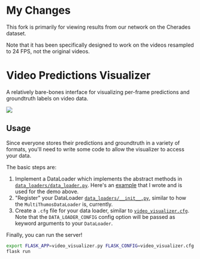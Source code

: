 # My Changes
This fork is primarily for viewing results from our network on the Cherades dataset.

Note that it has been specifically designed to work on the videos resampled to 24 FPS, not the original videos. 

# Video Predictions Visualizer

A relatively bare-bones interface for visualizing per-frame predictions and
groundtruth labels on video data.

![](screenshots/demo.gif)

## Usage

Since everyone stores their predictions and groundtruth in a variety of formats,
you'll need to write some code to allow the visualizer to access your data.

The basic steps are:

1. Implement a DataLoader which implements the abstract methods in
   [`data_loaders/data_loader.py`](data_loaders/data_loader.py). Here's an
   [example](data_loaders/multithumos.py) that I wrote and is used for the demo
   above.
2. "Register" your DataLoader
   [`data_loaders/__init__.py`](data_loaders/__init__.py), similar to how
   the `MultiThumosDataLoader` is, currently.
3. Create a `.cfg` file for your data loader, similar to
   [`video_visualizer.cfg`](video_visualizer.cfg). Note that the
   `DATA_LOADER_CONFIG` config option will be passed as keyword arguments to
   your `DataLoader`.

Finally, you can run the server!

````bash
export FLASK_APP=video_visualizer.py FLASK_CONFIG=video_visualizer.cfg
flask run
````
